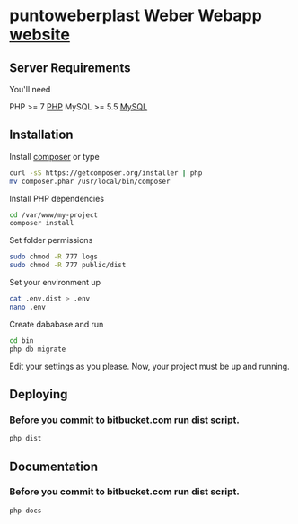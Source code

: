 # puntoweberplast Weber Webapp [website](https://puntoweberplast.com)

## Server Requirements

You'll need 

PHP >= 7 [PHP](http://php.net/downloads.php)
MySQL >= 5.5 [MySQL](https://dev.mysql.com/downloads/)

## Installation

Install [composer](https://getcomposer.org/) or type

``` bash
curl -sS https://getcomposer.org/installer | php
mv composer.phar /usr/local/bin/composer
```

Install PHP dependencies

``` bash
cd /var/www/my-project
composer install
```

Set folder permissions

``` bash
sudo chmod -R 777 logs
sudo chmod -R 777 public/dist
```

Set your environment up

``` bash
cat .env.dist > .env
nano .env
```

Create dababase and run

``` bash
cd bin
php db migrate
```

Edit your settings as you please.
Now, your project must be up and running.

## Deploying

### Before you commit to bitbucket.com run dist script.

``` bash
php dist
```

## Documentation

### Before you commit to bitbucket.com run dist script.

``` bash
php docs
```